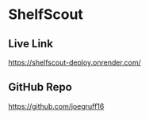 # ShelfScout

## Live Link

<https://shelfscout-deploy.onrender.com/>

## GitHub Repo

<https://github.com/joegruff16>

